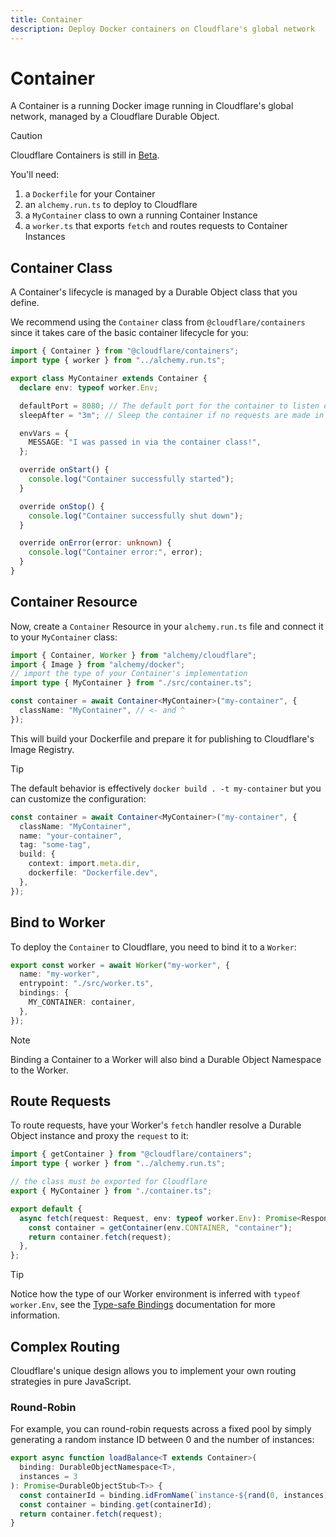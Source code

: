 ```yaml
---
title: Container
description: Deploy Docker containers on Cloudflare's global network
---
```


# Container

A Container is a running Docker image running in Cloudflare's global network, managed by a Cloudflare Durable Object.

> [!CAUTION]
> Cloudflare Containers is still in [Beta](https://blog.cloudflare.com/containers-are-available-in-public-beta-for-simple-global-and-programmable/).

You'll need:

1. a `Dockerfile` for your Container
2. an `alchemy.run.ts` to deploy to Cloudflare
3. a `MyContainer` class to own a running Container Instance
4. a `worker.ts` that exports `fetch` and routes requests to Container Instances

## Container Class

A Container's lifecycle is managed by a Durable Object class that you define.

We recommend using the `Container` class from `@cloudflare/containers` since it takes care of the basic container lifecycle for you:

```ts
import { Container } from "@cloudflare/containers";
import type { worker } from "../alchemy.run.ts";

export class MyContainer extends Container {
  declare env: typeof worker.Env;

  defaultPort = 8080; // The default port for the container to listen on
  sleepAfter = "3m"; // Sleep the container if no requests are made in this timeframe

  envVars = {
    MESSAGE: "I was passed in via the container class!",
  };

  override onStart() {
    console.log("Container successfully started");
  }

  override onStop() {
    console.log("Container successfully shut down");
  }

  override onError(error: unknown) {
    console.log("Container error:", error);
  }
}
```

## Container Resource

Now, create a `Container` Resource in your `alchemy.run.ts` file and connect it to your `MyContainer` class:

```ts
import { Container, Worker } from "alchemy/cloudflare";
import { Image } from "alchemy/docker";
// import the type of your Container's implementation
import type { MyContainer } from "./src/container.ts";

const container = await Container<MyContainer>("my-container", {
  className: "MyContainer", // <- and ^
});
```

This will build your Dockerfile and prepare it for publishing to Cloudflare's Image Registry.

> [!TIP]
> The default behavior is effectively `docker build . -t my-container` but you can customize the configuration:
>
> ```ts
> const container = await Container<MyContainer>("my-container", {
>   className: "MyContainer",
>   name: "your-container",
>   tag: "some-tag",
>   build: {
>     context: import.meta.dir,
>     dockerfile: "Dockerfile.dev",
>   },
> });
> ```

## Bind to Worker

To deploy the `Container` to Cloudflare, you need to bind it to a `Worker`:

```ts
export const worker = await Worker("my-worker", {
  name: "my-worker",
  entrypoint: "./src/worker.ts",
  bindings: {
    MY_CONTAINER: container,
  },
});
```

> [!NOTE]
> Binding a Container to a Worker will also bind a Durable Object Namespace to the Worker.

## Route Requests

To route requests, have your Worker's `fetch` handler resolve a Durable Object instance and proxy the `request` to it:

```ts
import { getContainer } from "@cloudflare/containers";
import type { worker } from "../alchemy.run.ts";

// the class must be exported for Cloudflare
export { MyContainer } from "./container.ts";

export default {
  async fetch(request: Request, env: typeof worker.Env): Promise<Response> {
    const container = getContainer(env.CONTAINER, "container");
    return container.fetch(request);
  },
};
```

> [!TIP]
> Notice how the type of our Worker environment is inferred with `typeof worker.Env`, see the [Type-safe Bindings](../../concepts/bindings.md#type-safe-bindings) documentation for more information.

## Complex Routing

Cloudflare's unique design allows you to implement your own routing strategies in pure JavaScript.

### Round-Robin

For example, you can round-robin requests across a fixed pool by simply generating a random instance ID between 0 and the number of instances:

```ts
export async function loadBalance<T extends Container>(
  binding: DurableObjectNamespace<T>,
  instances = 3
): Promise<DurableObjectStub<T>> {
  const containerId = binding.idFromName(`instance-${rand(0, instances)}`);
  const container = binding.get(containerId);
  return container.fetch(request);
}
```
